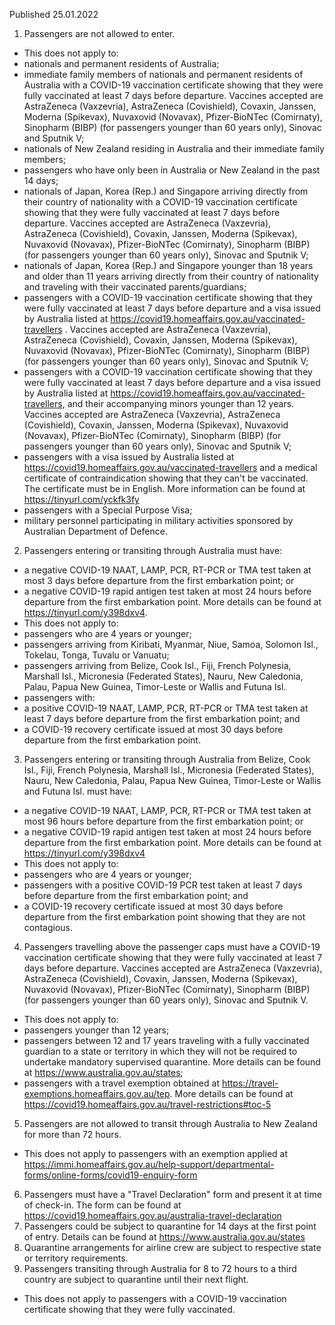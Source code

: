 Published 25.01.2022
1. Passengers are not allowed to enter.
- This does not apply to:
- nationals and permanent residents of Australia;
- immediate family members of nationals and permanent residents of Australia with a COVID-19 vaccination certificate showing that they were fully vaccinated at least 7 days before departure. Vaccines accepted are AstraZeneca (Vaxzevria), AstraZeneca (Covishield), Covaxin, Janssen, Moderna (Spikevax), Nuvaxovid (Novavax), Pfizer-BioNTec (Comirnaty), Sinopharm (BIBP) (for passengers younger than 60 years only), Sinovac and Sputnik V;
- nationals of New Zealand residing in Australia and their immediate family members;
- passengers who have only been in Australia or New Zealand in the past 14 days;
- nationals of Japan, Korea (Rep.) and Singapore arriving directly from their country of nationality with a COVID-19 vaccination certificate showing that they were fully vaccinated at least 7 days before departure. Vaccines accepted are AstraZeneca (Vaxzevria), AstraZeneca (Covishield), Covaxin, Janssen, Moderna (Spikevax), Nuvaxovid (Novavax), Pfizer-BioNTec (Comirnaty), Sinopharm (BIBP) (for passengers younger than 60 years only), Sinovac and Sputnik V;
- nationals of Japan, Korea (Rep.) and Singapore younger than 18 years and older than 11 years arriving directly from their country of nationality and traveling with their vaccinated parents/guardians;
- passengers with a COVID-19 vaccination certificate showing that they were fully vaccinated at least 7 days before departure and a visa issued by Australia listed at <a href="https://covid19.homeaffairs.gov.au/vaccinated-travellers">https://covid19.homeaffairs.gov.au/vaccinated-travellers</a> . Vaccines accepted are AstraZeneca (Vaxzevria), AstraZeneca (Covishield), Covaxin, Janssen, Moderna (Spikevax), Nuvaxovid (Novavax), Pfizer-BioNTec (Comirnaty), Sinopharm (BIBP) (for passengers younger than 60 years only), Sinovac and Sputnik V;
- passengers with a COVID-19 vaccination certificate showing that they were fully vaccinated at least 7 days before departure and a visa issued by Australia listed at <a href="https://covid19.homeaffairs.gov.au/vaccinated-travellers">https://covid19.homeaffairs.gov.au/vaccinated-travellers</a>, and their accompanying minors younger than 12 years. Vaccines accepted are AstraZeneca (Vaxzevria), AstraZeneca (Covishield), Covaxin, Janssen, Moderna (Spikevax), Nuvaxovid (Novavax), Pfizer-BioNTec (Comirnaty), Sinopharm (BIBP) (for passengers younger than 60 years only), Sinovac and Sputnik V;
- passengers with a visa issued by Australia listed at <a href="https://covid19.homeaffairs.gov.au/vaccinated-travellers">https://covid19.homeaffairs.gov.au/vaccinated-travellers</a> and a medical certificate of contraindication showing that they can't be vaccinated. The certificate must be in English. More information can be found at <a href="https://tinyurl.com/yckfk3fy">https://tinyurl.com/yckfk3fy</a>
- passengers with a Special Purpose Visa;
- military personnel participating in military activities sponsored by Australian Department of Defence.
2. Passengers entering or transiting through Australia must have:
- a negative COVID-19 NAAT, LAMP, PCR, RT-PCR or TMA test taken at most 3 days before departure from the first embarkation point; or
- a negative COVID-19 rapid antigen test taken at most 24 hours before departure from the first embarkation point.
More details can be found at <a href="https://tinyurl.com/y398dxv4">https://tinyurl.com/y398dxv4</a>.
- This does not apply to:
- passengers who are 4 years or younger;
- passengers arriving from Kiribati, Myanmar, Niue, Samoa, Solomon Isl., Tokelau, Tonga, Tuvalu or Vanuatu;
- passengers arriving from Belize, Cook Isl., Fiji, French Polynesia, Marshall Isl., Micronesia (Federated States), Nauru, New Caledonia, Palau, Papua New Guinea, Timor-Leste or Wallis and Futuna Isl.
- passengers with:
- a positive COVID-19 NAAT, LAMP, PCR, RT-PCR or TMA test taken at least 7 days before departure from the first embarkation point; and
- a COVID-19 recovery certificate issued at most 30 days before departure from the first embarkation point.
3. Passengers entering or transiting through Australia from Belize, Cook Isl., Fiji, French Polynesia, Marshall Isl., Micronesia (Federated States), Nauru, New Caledonia, Palau, Papua New Guinea, Timor-Leste or Wallis and Futuna Isl. must have:
- a negative COVID-19 NAAT, LAMP, PCR, RT-PCR or TMA test taken at most 96 hours before departure from the first embarkation point; or
- a negative COVID-19 rapid antigen test taken at most 24 hours before departure from the first embarkation point. More details can be found at <a href="https://tinyurl.com/y398dxv4">https://tinyurl.com/y398dxv4</a>
- This does not apply to:
- passengers who are 4 years or younger;
- passengers with a positive COVID-19 PCR test taken at least 7 days before departure from the first embarkation point; and
- a COVID-19 recovery certificate issued at most 30 days before departure from the first embarkation point showing that they are not contagious.
4. Passengers travelling above the passenger caps must have a COVID-19 vaccination certificate showing that they were fully vaccinated at least 7 days before departure. Vaccines accepted are AstraZeneca (Vaxzevria), AstraZeneca (Covishield), Covaxin, Janssen, Moderna (Spikevax), Nuvaxovid (Novavax), Pfizer-BioNTec (Comirnaty), Sinopharm (BIBP) (for passengers younger than 60 years only), Sinovac and Sputnik V.
- This does not apply to:
- passengers younger than 12 years;
- passengers between 12 and 17 years traveling with a fully vaccinated guardian to a state or territory in which they will not be required to undertake mandatory supervised quarantine. More details can be found at <a href="https://www.australia.gov.au/states">https://www.australia.gov.au/states</a>;
- passengers with a travel exemption obtained at <a href="https://travel-exemptions.homeaffairs.gov.au/tep">https://travel-exemptions.homeaffairs.gov.au/tep</a>. More details can be found at <a href="https://covid19.homeaffairs.gov.au/travel-restrictions#toc-5">https://covid19.homeaffairs.gov.au/travel-restrictions#toc-5</a>
5. Passengers are not allowed to transit through Australia to New Zealand for more than 72 hours.
- This does not apply to passengers with an exemption applied at <a href="https://immi.homeaffairs.gov.au/help-support/departmental-forms/online-forms/covid19-enquiry-form">https://immi.homeaffairs.gov.au/help-support/departmental-forms/online-forms/covid19-enquiry-form</a>
6. Passengers must have a "Travel Declaration" form and present it at time of check-in. The form can be found at <a href="https://covid19.homeaffairs.gov.au/australia-travel-declaration">https://covid19.homeaffairs.gov.au/australia-travel-declaration</a>
7. Passengers could be subject to quarantine for 14 days at the first point of entry. Details can be found at <a href="https://www.australia.gov.au/states">https://www.australia.gov.au/states</a>
8. Quarantine arrangements for airline crew are subject to respective state or territory requirements.
9. Passengers transiting through Australia for 8 to 72 hours to a third country are subject to quarantine until their next flight.
- This does not apply to passengers with a COVID-19 vaccination certificate showing that they were fully vaccinated.